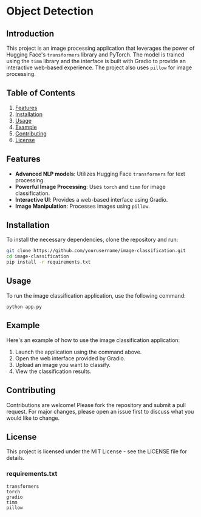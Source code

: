 # Object Detection

## Introduction
This project is an image processing application that leverages the power of Hugging Face's `transformers` library and PyTorch. The model is trained using the `timm` library and the interface is built with Gradio to provide an interactive web-based experience. The project also uses `pillow` for image processing.

## Table of Contents
1. [Features](#features)
2. [Installation](#installation)
3. [Usage](#usage)
4. [Example](#example)
5. [Contributing](#contributing)
6. [License](#license)

## Features
- **Advanced NLP models**: Utilizes Hugging Face `transformers` for text processing.
- **Powerful Image Processing**: Uses `torch` and `timm` for image classification.
- **Interactive UI**: Provides a web-based interface using Gradio.
- **Image Manipulation**: Processes images using `pillow`.

## Installation
To install the necessary dependencies, clone the repository and run:

```bash
git clone https://github.com/yourusername/image-classification.git
cd image-classification
pip install -r requirements.txt
```
## Usage
To run the image classification application, use the following command:

```
python app.py

```
## Example
Here's an example of how to use the image classification application:

1. Launch the application using the command above.
2. Open the web interface provided by Gradio.
3. Upload an image you want to classify.
4. View the classification results.

## Contributing

Contributions are welcome! Please fork the repository and submit a pull request. For major changes, please open an issue first to discuss what you would like to change.

## License
This project is licensed under the MIT License - see the LICENSE file for details.

### requirements.txt

```plaintext
transformers
torch
gradio
timm
pillow
```
